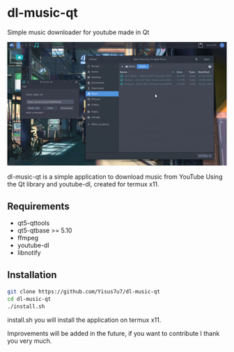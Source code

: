# dl-music-qt
Simple music downloader for youtube made in Qt

![image](Screenshot_20210810-222526.png)

dl-music-qt is a simple application to download music from YouTube
Using the Qt library and youtube-dl, created for termux x11.

## Requirements

- qt5-qttools
- qt5-qtbase >= 5.10
- ffmpeg
- youtube-dl
- libnotify

## Installation

```bash
git clone https://github.com/Yisus7u7/dl-music-qt
cd dl-music-qt
./install.sh
```

install.sh you will install the application on termux x11. 

Improvements will be added in the future, if you want to contribute I thank you very much. 
